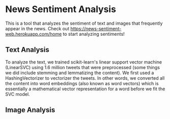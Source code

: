 # News Sentiment Analysis

This is a tool that analyzes the sentiment of text and images that frequently appear in the news. Check out https://news-sentiment-web.herokuapp.com/home to start analyzing sentiments!

## Text Analysis
To analyze the text, we trained scikit-learn's linear support vector machine (LinearSVC) using 1.6 million tweets that were preprocessed (some things we did include stemming and lemmatizing the content). We first used a HashingVectorizer to vectorizer the tweets.
In other words, we converted all the content into word embeddings (also known as word vectors) which is essentially a mathematical vector representation for a word before we fit the SVC model.

## Image Analysis

